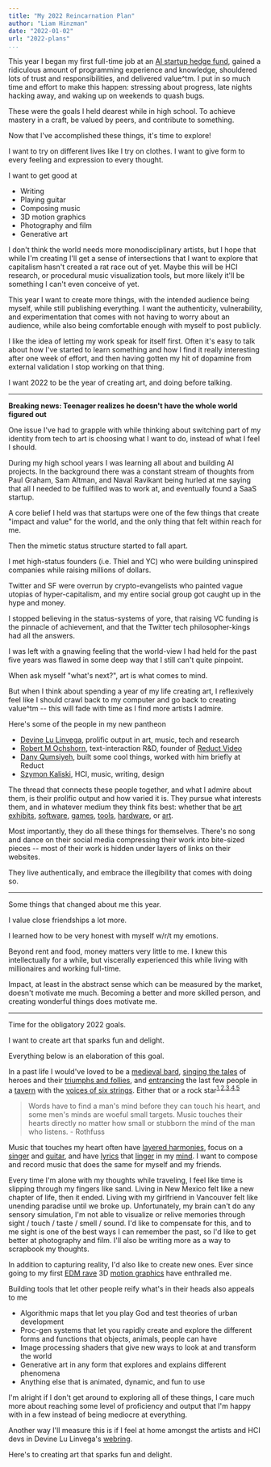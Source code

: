 ```yaml
---
title: "My 2022 Reincarnation Plan"
author: "Liam Hinzman"
date: "2022-01-02"
url: "2022-plans"
...
```


This year I began my first full-time job at an [AI startup hedge fund](https://twitter.com/LiamHinzman/status/1341064191688364032?s=20), gained a ridiculous amount of programming experience and knowledge, shouldered lots of trust and responsibilities, and delivered value^tm. I put in so much time and effort to make this happen: stressing about progress, late nights hacking away, and waking up on weekends to quash bugs.

These were the goals I held dearest while in high school. To achieve mastery in a craft, be valued by peers, and contribute to something.

Now that I've accomplished these things, it's time to explore!

I want to try on different lives like I try on clothes. I want to give form to every feeling and expression to every thought.

I want to get good at

- Writing
- Playing guitar
- Composing music
- 3D motion graphics
- Photography and film
- Generative art

I don't think the world needs more monodisciplinary artists, but I hope that while I'm creating I'll get a sense of intersections that I want to explore that capitalism hasn't created a rat race out of yet. Maybe this will be HCI research, or procedural music visualization tools, but more likely it'll be something I can't even conceive of yet.

This year I want to create more things, with the intended audience being myself, while still publishing everything. I want the authenticity, vulnerability, and experimentation that comes with not having to worry about an audience, while also being comfortable enough with myself to post publicly.

I like the idea of letting my work speak for itself first. Often it's easy to talk about how I've started to learn something and how I find it really interesting after one week of effort, and then having gotten my hit of dopamine from external validation I stop working on that thing.

I want 2022 to be the year of creating art, and doing before talking.

---

**Breaking news: Teenager realizes he doesn't have the whole world figured out**

One issue I've had to grapple with while thinking about switching part of my identity from tech to art is choosing what I want to do, instead of what I feel I should.

During my high school years I was learning all about and building AI projects. In the background there was a constant stream of thoughts from Paul Graham, Sam Altman, and Naval Ravikant being hurled at me saying that all I needed to be fulfilled was to work at, and eventually found a SaaS startup.

A core belief I held was that startups were one of the few things that create "impact and value" for the world, and the only thing that felt within reach for me.

Then the mimetic status structure started to fall apart.

I met high-status founders (i.e. Thiel and YC) who were building uninspired companies while raising millions of dollars.

Twitter and SF were overrun by crypto-evangelists who painted vague utopias of hyper-capitalism, and my entire social group got caught up in the hype and money.

I stopped believing in the status-systems of yore, that raising VC funding is the pinnacle of achievement, and that the Twitter tech philosopher-kings had all the answers.

I was left with a gnawing feeling that the world-view I had held for the past five years was flawed in some deep way that I still can't quite pinpoint.

When ask myself "what's next?", art is what comes to mind.

But when I think about spending a year of my life creating art, I reflexively feel like I should crawl back to my computer and go back to creating value^tm -- this will fade with time as I find more artists I admire.

Here's some of the people in my new pantheon

- [Devine Lu Linvega](https://wiki.xxiivv.com/site/home.html), prolific output in art, music, tech and research
- [Robert M Ochshorn](https://rmozone.com/), text-interaction R&D, founder of [Reduct Video](https://reduct.video/)
- [Dany Qumsiyeh](https://qhex.org/), built some cool things, worked with him briefly at Reduct
- [Szymon Kaliski](https://szymonkaliski.com/), HCI, music, writing, design

The thread that connects these people together, and what I admire about them, is their prolific output and how varied it is. They pursue what interests them, and in whatever medium they think fits best: whether that be [art exhibits](https://rmozone.com/snapshots/2015/04/what-else.pdf), [software](https://wiki.xxiivv.com/site/roms.html), [games](https://wiki.xxiivv.com/site/games.html), [tools](https://szymonkaliski.com/projects/liveboard/), [hardware](http://lowerquality.com/desertjournalism/), or [art](https://wiki.xxiivv.com/site/dinaisth.html).

Most importantly, they do all these things for themselves. There's no song and dance on their social media compressing their work into bite-sized pieces -- most of their work is hidden under layers of links on their websites.

They live authentically, and embrace the illegibility that comes with doing so.

---

Some things that changed about me this year.

I value close friendships a lot more.

I learned how to be very honest with myself w/r/t my emotions.

Beyond rent and food, money matters very little to me. I knew this intellectually for a while, but viscerally experienced this while living with millionaires and working full-time.

Impact, at least in the abstract sense which can be measured by the market, doesn't motivate me much. Becoming a better and more skilled person, and creating wonderful things does motivate me.

---

Time for the obligatory 2022 goals.

I want to create art that sparks fun and delight.

Everything below is an elaboration of this goal.

In a past life I would've loved to be a [medieval bard](https://youtu.be/tmszYC0VPKM), [singing the tales](https://www.youtube.com/watch?v=uxfoa23skHg) of heroes and their [triumphs and follies](https://youtu.be/oFJ8ylnqAmg), and [entrancing](https://youtu.be/7gphiFVVtUI) the last few people in a [tavern](https://youtu.be/55HrV8XnN64) with the [voices of six strings](https://youtu.be/polw2YaLOXE). Either that or a rock star<sup>[1](https://youtu.be/JLCtH0KAY8Q),[2](https://youtu.be/sL16spEIAL8),[3](https://youtu.be/iTTPhTnND-g),[4](https://youtu.be/OkHD4OVjS4E),[5](https://youtu.be/9_gkpYORQLU)</sup>

> Words have to find a man's mind before they can touch his heart, and some men's minds are woeful small targets. Music touches their hearts directly no matter how small or stubborn the mind of the man who listens. - Rothfuss

Music that touches my heart often have [layered harmonies](https://youtu.be/4v3zyPEy-Po), focus on a [singer](https://youtu.be/8qGFAkyfjDU) and [guitar](https://youtu.be/1u8rIx65QgA), and have [lyrics](https://youtu.be/Gh8Gl2GwB6s) that [linger](https://youtu.be/YV9NrQvNEv4) in my [mind](https://youtu.be/NPXx0CcotWk). I want to compose and record music that does the same for myself and my friends.

Every time I'm alone with my thoughts while traveling, I feel like time is slipping through my fingers like sand. Living in New Mexico felt like a new chapter of life, then it ended. Living with my girlfriend in Vancouver felt like unending paradise until we broke up. Unfortunately, my brain can't do any sensory simulation, I'm not able to visualize or relive memories through sight / touch / taste / smell / sound. I'd like to compensate for this, and to me sight is one of the best ways I can remember the past, so I'd like to get better at photography and film. I'll also be writing more as a way to scrapbook my thoughts.

In addition to capturing reality, I'd also like to create new ones. Ever since going to my first [EDM rave](https://www.landistanaka.com/#/visual/odesza-a-moment-apart-tour/) 3D [motion graphics](https://www.behance.net/gallery/102496439/LEAGUE-OF-LEGENDS-ARCANE-Main-titles-pitch) have enthralled me.

Building tools that let other people reify what's in their heads also appeals to me

- Algorithmic maps that let you play God and test theories of urban development
- Proc-gen systems that let you rapidly create and explore the different forms and functions that objects, animals, people can have
- Image processing shaders that give new ways to look at and transform the world
- Generative art in any form that explores and explains different phenomena
- Anything else that is animated, dynamic, and fun to use

I'm alright if I don't get around to exploring all of these things, I care much more about reaching some level of proficiency and output that I'm happy with in a few instead of being mediocre at everything.

Another way I'll measure this is if I feel at home amongst the artists and HCI devs in Devine Lu Linvega's [webring](https://webring.xxiivv.com/).

Here's to creating art that sparks fun and delight.
